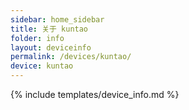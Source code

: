 ```yaml
---
sidebar: home_sidebar
title: 关于 kuntao
folder: info
layout: deviceinfo
permalink: /devices/kuntao/
device: kuntao
---
```

{% include templates/device_info.md %}
